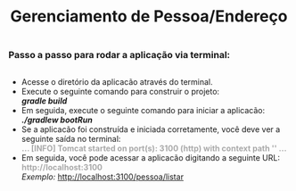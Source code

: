 <div
    style="
    display: flex;
    flex-direction: column;
" >
  <h1 style="text-align: center" >Gerenciamento de Pessoa/Endereço</h1 >
  <h3 >Passo a passo para rodar a aplicação via terminal:</h3 >
  <ul >
    <li >Acesse o diretório da aplicacão através do terminal.</li >
    <li >
      Execute o seguinte comando para construir o projeto:
      <br >
      <b ><i >gradle build</i ></b >
    </li >
    <li >
      Em seguida, execute o seguinte comando para iniciar a aplicacão:
      <br >
      <b ><i >./gradlew bootRun</i ></b >
    </li >
    <li >
      Se a aplicacão foi construída e iniciada corretamente, você deve ver a seguinte saída no terminal:
      <br >
      <b style="color: darkgray" >
        ...
        [INFO] Tomcat started on port(s): 3100 (http) with context path ''
        ...
      </b >
    </li >
    <li >
      Em seguida, você pode acessar a aplicacão digitando a seguinte URL:
      <br >
      <b style="color: darkgray" >http://localhost:3100</b >
      <br >
      <i >Exemplo: </i ><b style="color: darkgray" ></b >
      <a href="http://localhost:3100" >http://localhost:3100/pessoa/listar</a >
    </li >
  </ul >
</div >